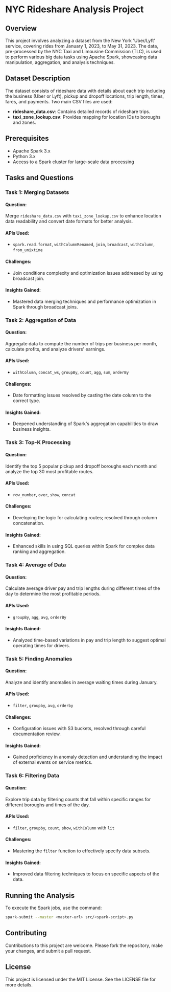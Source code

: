 
# NYC Rideshare Analysis Project

## Overview
This project involves analyzing a dataset from the New York 'Uber/Lyft' service, covering rides from January 1, 2023, to May 31, 2023. The data, pre-processed by the NYC Taxi and Limousine Commission (TLC), is used to perform various big data tasks using Apache Spark, showcasing data manipulation, aggregation, and analysis techniques.

## Dataset Description
The dataset consists of rideshare data with details about each trip including the business (Uber or Lyft), pickup and dropoff locations, trip length, times, fares, and payments. Two main CSV files are used:
- **rideshare_data.csv**: Contains detailed records of rideshare trips.
- **taxi_zone_lookup.csv**: Provides mapping for location IDs to boroughs and zones.

## Prerequisites
- Apache Spark 3.x
- Python 3.x
- Access to a Spark cluster for large-scale data processing

## Tasks and Questions

### Task 1: Merging Datasets
#### Question:
Merge `rideshare_data.csv` with `taxi_zone_lookup.csv` to enhance location data readability and convert date formats for better analysis.
#### APIs Used:
- `spark.read.format`, `withColumnRenamed`, `join`, `broadcast`, `withColumn`, `from_unixtime`
#### Challenges:
- Join conditions complexity and optimization issues addressed by using broadcast join.
#### Insights Gained:
- Mastered data merging techniques and performance optimization in Spark through broadcast joins.

### Task 2: Aggregation of Data
#### Question:
Aggregate data to compute the number of trips per business per month, calculate profits, and analyze drivers' earnings.
#### APIs Used:
- `withColumn`, `concat_ws`, `groupBy`, `count`, `agg`, `sum`, `orderBy`
#### Challenges:
- Date formatting issues resolved by casting the date column to the correct type.
#### Insights Gained:
- Deepened understanding of Spark's aggregation capabilities to draw business insights.

### Task 3: Top-K Processing
#### Question:
Identify the top 5 popular pickup and dropoff boroughs each month and analyze the top 30 most profitable routes.
#### APIs Used:
- `row_number`, `over`, `show`, `concat`
#### Challenges:
- Developing the logic for calculating routes; resolved through column concatenation.
#### Insights Gained:
- Enhanced skills in using SQL queries within Spark for complex data ranking and aggregation.

### Task 4: Average of Data
#### Question:
Calculate average driver pay and trip lengths during different times of the day to determine the most profitable periods.
#### APIs Used:
- `groupBy`, `agg`, `avg`, `orderBy`
#### Insights Gained:
- Analyzed time-based variations in pay and trip length to suggest optimal operating times for drivers.

### Task 5: Finding Anomalies
#### Question:
Analyze and identify anomalies in average waiting times during January.
#### APIs Used:
- `filter`, `groupby`, `avg`, `orderby`
#### Challenges:
- Configuration issues with S3 buckets, resolved through careful documentation review.
#### Insights Gained:
- Gained proficiency in anomaly detection and understanding the impact of external events on service metrics.

### Task 6: Filtering Data
#### Question:
Explore trip data by filtering counts that fall within specific ranges for different boroughs and times of the day.
#### APIs Used:
- `filter`, `groupby`, `count`, `show`, `withColumn` with `lit`
#### Challenges:
- Mastering the `filter` function to effectively specify data subsets.
#### Insights Gained:
- Improved data filtering techniques to focus on specific aspects of the data.

## Running the Analysis
To execute the Spark jobs, use the command:
```bash
spark-submit --master <master-url> src/<spark-script>.py
```

## Contributing
Contributions to this project are welcome. Please fork the repository, make your changes, and submit a pull request.

## License
This project is licensed under the MIT License. See the LICENSE file for more details.
```
